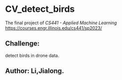 # CV_detect_birds
The final project of *CS441 - Applied Machine Learning*
https://courses.engr.illinois.edu/cs441/sp2023/
## Challenge:  
detect birds in drone data. 
## Author: Li,Jialong. 


